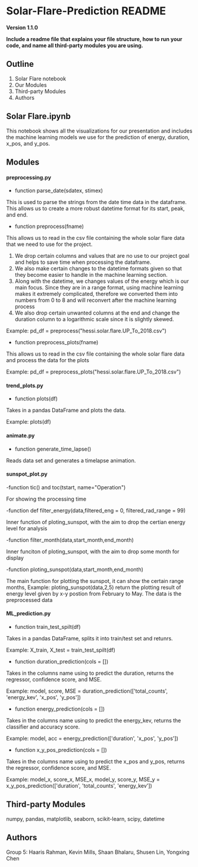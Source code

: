 # Solar-Flare-Prediction README

**Version 1.1.0**

**Include a readme file that explains your file structure, how to run your code, and name all third-party modules you are using.**


## Outline
1. Solar Flare notebook
2. Our Modules
3. Third-party Modules
4. Authors


## Solar Flare.ipynb

This notebook shows all the visualizations for our presentation and includes the machine learning models we use for the prediction of energy, duration, x_pos, and y_pos.


## Modules

#### preprocessing.py

- function parse_date(sdatex, stimex)

This is used to parse the strings from the date time data in the dataframe.
This allows us to create a more robust datetime format for its start, peak, and end.

- function preprocess(fname)

This allows us to read in the csv file containing the whole solar flare data that we need to use for the project.

1. We drop certain columns and values that are no use to our project goal and helps to save time when processing the dataframe.
2. We also make certain changes to the datetime formats given so that they become easier to handle in the machine learning section.
3. Along with the datetime, we changes values of the energy which is our main focus. Since they are in a range format, using machine learning makes it extremely complicated, therefore we converted them into numbers from 0 to 8 and will reconvert after the machine learning process
4. We also drop certain unwanted columns at the end and change the duration column to a logarithmic scale since it is slightly skewed.

Example: pd_df = preprocess("hessi.solar.flare.UP_To_2018.csv")

- function preprocess_plots(fname)

This allows us to read in the csv file containing the whole solar flare data and process the data for the plots

Example: pd_df = preprocess_plots("hessi.solar.flare.UP_To_2018.csv")

#### trend_plots.py

- function plots(df)

Takes in a pandas DataFrame and plots the data.

Example: plots(df)

#### animate.py

- function generate_time_lapse()

Reads data set and generates a timelapse animation.

#### sunspot_plot.py

-function tic() and toc(tstart, name="Operation")

For showing the processing time

-function def filter_energy(data,filtered_eng = 0, filtered_rad_range = 99)

Inner function of ploting_sunspot, with the aim to drop the certian energy level for analysis

-function filter_month(data,start_month,end_month)

Inner funciton of ploting_sunspot, with the aim to drop some month for display

-function ploting_sunspot(data,start_month,end_month)

The main function for plotting the sunspot, it can show the certain range months, Example: ploting_sunspot(data,2,5) return the plotting result of energy level given by x-y postion from February to May. The data is the preprocessed data

#### ML_prediction.py

- function train_test_spilt(df)

Takes in a pandas DataFrame, splits it into train/test set and retunrs.

Example: X_train, X_test = train_test_spilt(df)

- function duration_prediction(cols = [])

Takes in the columns name using to predict the duration, returns the regressor, confidence score, and MSE.

Example: model, score, MSE = duration_prediction(['total_counts', 'energy_kev', 'x_pos', 'y_pos'])

- function energy_prediction(cols = [])

Takes in the columns name using to predict the energy_kev, returns the classifier and accuracy score.

Example: model, acc = energy_prediction(['duration', 'x_pos', 'y_pos'])

- function x_y_pos_prediction(cols = [])

Takes in the columns name using to predict the x_pos and y_pos, returns the regressor, confidence score, and MSE.

Example: model_x, score_x, MSE_x, model_y, score_y, MSE_y = x_y_pos_prediction(['duration', 'total_counts', 'energy_kev'])


## Third-party Modules
numpy, pandas, matplotlib, seaborn, scikit-learn, scipy, datetime


## Authors
Group 5:
Haaris Rahman, Kevin Mills, Shaan Bhalaru, Shusen Lin, Yongxing Chen



